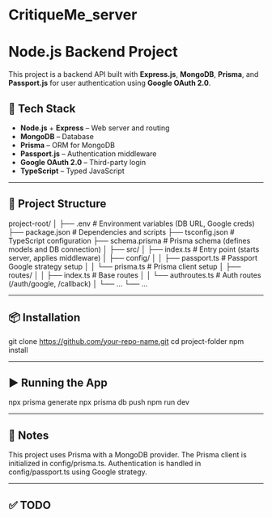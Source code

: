 ﻿# CritiqueMe_server
# Node.js Backend Project

This project is a backend API built with **Express.js**, **MongoDB**, **Prisma**, and **Passport.js** for user authentication using **Google OAuth 2.0**.

## 🧰 Tech Stack

- **Node.js** + **Express** – Web server and routing
- **MongoDB** – Database
- **Prisma** – ORM for MongoDB
- **Passport.js** – Authentication middleware
- **Google OAuth 2.0** – Third-party login
- **TypeScript** – Typed JavaScript

---

## 📁 Project Structure

project-root/
│
├── .env # Environment variables (DB URL, Google creds)
├── package.json # Dependencies and scripts
├── tsconfig.json # TypeScript configuration
├── schema.prisma # Prisma schema (defines models and DB connection)
│
├── src/
│ ├── index.ts # Entry point (starts server, applies middleware)
│ ├── config/
│ │ ├── passport.ts # Passport Google strategy setup
│ │ └── prisma.ts # Prisma client setup
│ ├── routes/
│ │ ├── index.ts # Base routes
│ │ └── authroutes.ts # Auth routes (/auth/google, /callback)
│ └── ...
└── ...

---

## 📦 Installation
git clone https://github.com/your-repo-name.git
cd project-folder
npm install

---

## ▶️ Running the App
npx prisma generate
npx prisma db push
npm run dev

---

## 📌 Notes
This project uses Prisma with a MongoDB provider.
The Prisma client is initialized in config/prisma.ts.
Authentication is handled in config/passport.ts using Google strategy.

---

## ✅ TODO

